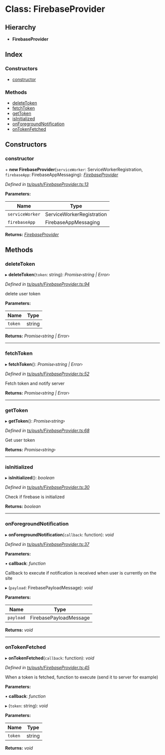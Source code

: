 
# Class: FirebaseProvider

## Hierarchy

* **FirebaseProvider**

## Index

### Constructors

* [constructor](firebaseprovider.md#constructor)

### Methods

* [deleteToken](firebaseprovider.md#deletetoken)
* [fetchToken](firebaseprovider.md#fetchtoken)
* [getToken](firebaseprovider.md#gettoken)
* [isInitialized](firebaseprovider.md#isinitialized)
* [onForegroundNotification](firebaseprovider.md#onforegroundnotification)
* [onTokenFetched](firebaseprovider.md#ontokenfetched)

## Constructors

###  constructor

\+ **new FirebaseProvider**(`serviceWorker`: ServiceWorkerRegistration, `firebaseApp`: FirebaseAppMessaging): *[FirebaseProvider](firebaseprovider.md)*

*Defined in [ts/push/FirebaseProvider.ts:13](https://github.com/easy-pwa/easy-pwa-js/blob/1fe1473/src/ts/push/FirebaseProvider.ts#L13)*

**Parameters:**

Name | Type |
------ | ------ |
`serviceWorker` | ServiceWorkerRegistration |
`firebaseApp` | FirebaseAppMessaging |

**Returns:** *[FirebaseProvider](firebaseprovider.md)*

## Methods

###  deleteToken

▸ **deleteToken**(`token`: string): *Promise‹string | Error›*

*Defined in [ts/push/FirebaseProvider.ts:94](https://github.com/easy-pwa/easy-pwa-js/blob/1fe1473/src/ts/push/FirebaseProvider.ts#L94)*

delete user token

**Parameters:**

Name | Type |
------ | ------ |
`token` | string |

**Returns:** *Promise‹string | Error›*

___

###  fetchToken

▸ **fetchToken**(): *Promise‹string | Error›*

*Defined in [ts/push/FirebaseProvider.ts:52](https://github.com/easy-pwa/easy-pwa-js/blob/1fe1473/src/ts/push/FirebaseProvider.ts#L52)*

Fetch token and notify server

**Returns:** *Promise‹string | Error›*

___

###  getToken

▸ **getToken**(): *Promise‹string›*

*Defined in [ts/push/FirebaseProvider.ts:68](https://github.com/easy-pwa/easy-pwa-js/blob/1fe1473/src/ts/push/FirebaseProvider.ts#L68)*

Get user token

**Returns:** *Promise‹string›*

___

###  isInitialized

▸ **isInitialized**(): *boolean*

*Defined in [ts/push/FirebaseProvider.ts:30](https://github.com/easy-pwa/easy-pwa-js/blob/1fe1473/src/ts/push/FirebaseProvider.ts#L30)*

Check if firebase is initialized

**Returns:** *boolean*

___

###  onForegroundNotification

▸ **onForegroundNotification**(`callback`: function): *void*

*Defined in [ts/push/FirebaseProvider.ts:37](https://github.com/easy-pwa/easy-pwa-js/blob/1fe1473/src/ts/push/FirebaseProvider.ts#L37)*

**Parameters:**

▪ **callback**: *function*

Callback to execute if notification is received when user is currently on the site

▸ (`payload`: FirebasePayloadMessage): *void*

**Parameters:**

Name | Type |
------ | ------ |
`payload` | FirebasePayloadMessage |

**Returns:** *void*

___

###  onTokenFetched

▸ **onTokenFetched**(`callback`: function): *void*

*Defined in [ts/push/FirebaseProvider.ts:45](https://github.com/easy-pwa/easy-pwa-js/blob/1fe1473/src/ts/push/FirebaseProvider.ts#L45)*

When a token is fetched, function to execute (send it to server for example)

**Parameters:**

▪ **callback**: *function*

▸ (`token`: string): *void*

**Parameters:**

Name | Type |
------ | ------ |
`token` | string |

**Returns:** *void*
